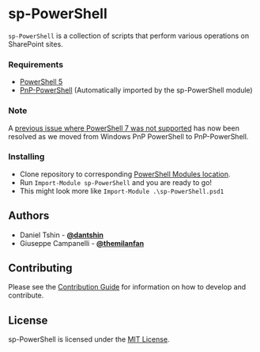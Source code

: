 # sp-PowerShell

[PowerShellRef]: https://docs.microsoft.com/en-us/powershell/
[PnPPowerShell]: https://pnp.github.io/powershell/

`sp-PowerShell` is a collection of scripts that perform various operations on SharePoint sites.

### Requirements

* [PowerShell 5][PowerShellRef]
* [PnP-PowerShell][PnPPowerShell] (Automatically imported by the sp-PowerShell module)

### Note

A [previous issue where PowerShell 7 was not supported](https://github.com/pnp/PnP-PowerShell/issues/2595) has now been resolved as we moved from Windows PnP PowerShell to PnP-PowerShell.

### Installing

* Clone repository to corresponding [PowerShell Modules location](https://docs.microsoft.com/en-us/powershell/scripting/developer/module/installing-a-powershell-module).
* Run `Import-Module sp-PowerShell` and you are ready to go!
 * This might look more like `Import-Module .\sp-PowerShell.psd1`

## Authors

* Daniel Tshin - **[@dantshin](https://github.com/dantshin)**
* Giuseppe Campanelli - **[@themilanfan](https://github.com/themilanfan)**

## Contributing

Please see the [Contribution Guide](CONTRIBUTING.md) for information on how to develop and contribute.

## License

sp-PowerShell is licensed under the [MIT License](LICENSE.md).